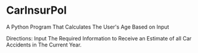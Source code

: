 # CarInsurPol
A Python Program That Calculates The User's Age Based on Input

Directions: Input The Required Information to Receive an Estimate of all Car Accidents in The Current Year.
